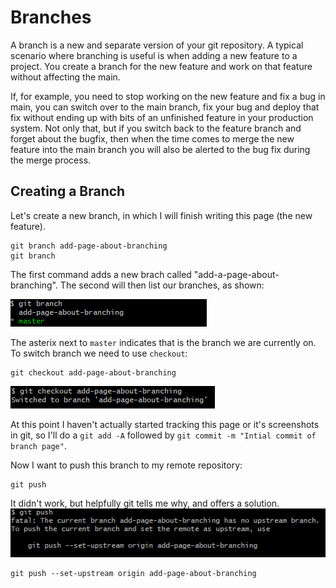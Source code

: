 # Branches

A branch is a new and separate version of your git repository. A typical scenario where branching is useful is when adding a new feature to a project. You create a branch for the new feature and work on that feature without affecting the main. 

If, for example, you need to stop working on the new feature and fix a bug in main, you can switch over to the main branch, fix your bug and deploy that fix without ending up with bits of an unfinished feature in your production system. Not only that, but if you switch back to the feature branch and forget about the bugfix, then when the time comes to merge the new feature into the main branch you will also be alerted to the bug fix during the merge process.

## Creating a Branch

Let's create a new branch, in which I will finish writing this page (the new feature).

```
git branch add-page-about-branching
git branch
```

The first command adds a new brach called "add-a-page-about-branching". The second will then list our branches, as shown:

![Screenshot of show our master and add-page-about-branching branches](images/git_create_branch.png)

The asterix next to ```master``` indicates that is the branch we are currently on. To switch branch we need to use ```checkout```:
```
git checkout add-page-about-branching
```
![Screenshot showing we have changed branches](images/git_switch_to_branch.png)

At this point I haven't actually started tracking this page or it's screenshots in git, so I'll do a ```git add -A``` followed by ```git commit -m "Intial commit of branch page"```.

Now I want to push this branch to my remote repository:
```
git push
```
It didn't work, but helpfully git tells me why, and offers a solution.
![Screenshot showing error after trying to push new branch](images/git_push_branch_error.png)

```
git push --set-upstream origin add-page-about-branching
```
